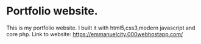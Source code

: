 # Portfolio website.
This is my portfolio website.
I built it with html5,css3,modern javascript and core php.
Link to website:
https://emmanuelcity.000webhostapp.com/
